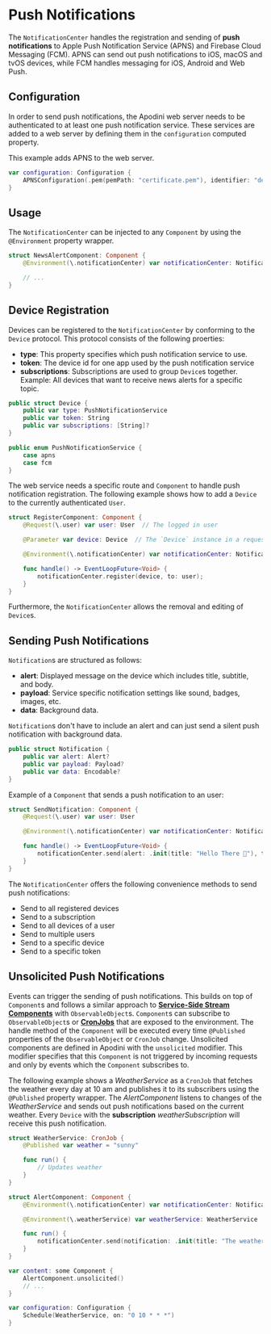# Push Notifications

The `NotificationCenter` handles the registration and sending of **push notifications** to Apple Push Notification Service (APNS) and Firebase Cloud Messaging (FCM). APNS can send out push notifications to iOS, macOS and tvOS devices, while FCM handles messaging for iOS, Android and Web Push.

## Configuration

In order to send push notifications, the Apodini web server needs to be authenticated to at least one push notification service. These services are added to a web server by defining them in the `configuration` computed property.

This example adds APNS to the web server.

```swift
var configuration: Configuration {
    APNSConfiguration(.pem(pemPath: "certificate.pem"), identifier: "de.tum.in.ase.Example", environment: .sandbox)
}
```

## Usage

The `NotificationCenter` can be injected to any `Component` by using the `@Environment` property wrapper.

```swift
struct NewsAlertComponent: Component {
    @Environment(\.notificationCenter) var notificationCenter: NotificationCener

    // ...
}
```

## Device Registration

Devices can be registered to the `NotificationCenter` by conforming to the `Device` protocol. This protocol consists of the following proerties:

- **type**: This property specifies which push notification service to use.
- **token**: The device id for one app used by the push notification service
- **subscriptions**: Subscriptions are used to group `Device`s together. Example: All devices that want to receive news alerts for a specific topic.

```swift
public struct Device {
    public var type: PushNotificationService
    public var token: String
    public var subscriptions: [String]?
}

public enum PushNotificationService {
    case apns
    case fcm
}
```

The web service needs a specific route and `Component` to handle push notification registration. The following example shows how to add a `Device` to the currently authenticated `User`.

```swift
struct RegisterComponent: Component {
    @Request(\.user) var user: User  // The logged in user

    @Parameter var device: Device  // The `Device` instance in a request body

    @Environment(\.notificationCenter) var notificationCenter: NotificationCener

    func handle() -> EventLoopFuture<Void> {
        notificationCenter.register(device, to: user);
    }
}
```

Furthermore, the `NotificationCenter` allows the removal and editing of `Device`s.

## Sending Push Notifications

`Notification`s are structured as follows:

- **alert**: Displayed message on the device which includes title, subtitle, and body.
- **payload**: Service specific notification settings like sound, badges, images, etc.
- **data**: Background data.

`Notification`s don't have to include an alert and can just send a silent push notification with background data.

```swift
public struct Notification {
    public var alert: Alert?
    public var payload: Payload?
    public var data: Encodable?
}
```

Example of a `Component` that sends a push notification to an user:

```swift
struct SendNotification: Component {
    @Request(\.user) var user: User

    @Environment(\.notificationCenter) var notificationCenter: NotificationCener

    func handle() -> EventLoopFuture<Void> {
        notificationCenter.send(alert: .init(title: "Hello There 👋"), to: user)
    }
}
```

The `NotificationCenter` offers the following convenience methods to send push notifications:

- Send to all registered devices
- Send to a subscription
- Send to all devices of a user
- Send to multiple users
- Send to a specific device
- Send to a specific token

## Unsolicited Push Notifications

Events can trigger the sending of push notifications. This builds on top of `Component`s and follows a similar approach to **[Service-Side Stream Components](../ComponentTypes/ServiceSideStream.md)** with `ObservableObject`s. `Component`s can subscribe to `ObservableObject`s or **[CronJobs](./CronJob.md)** that are exposed to the environment. The handle method of the `Component` will be executed every time `@Published` properties of the `ObservableObject` or `CronJob` change.
Unsolicited components are defined in Apodini with the `unsolicited` modifier. This modifier specifies that this `Component` is not triggered by incoming requests and only by events which the `Component` subscribes to.

The following example shows a _WeatherService_ as a `CronJob` that fetches the weather every day at 10 am and publishes it to its subscribers using the `@Published` property wrapper. The _AlertComponent_ listens to changes of the _WeatherService_ and sends out push notifications based on the current weather. Every `Device` with the **subscription** _weatherSubscription_ will receive this push notification.

```swift
struct WeatherService: CronJob {
    @Published var weather = "sunny"

    func run() {
        // Updates weather
    }
}

struct AlertComponent: Component {
    @Environment(\.notificationCenter) var notificationCenter: NotificationCener

    @Environment(\.weatherService) var weatherService: WeatherService

    func run() {
        notificationCenter.send(notification: .init(title: "The weather today will be \($weatherService.weather)"), to: "weatherSubscription")
    }
}

var content: some Component {
    AlertComponent.unsolicited()
    // ...
}

var configuration: Configuration {
    Schedule(WeatherService, on: "0 10 * * *")
}
```
